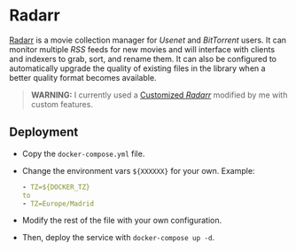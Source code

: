 # Radarr

[Radarr](https://radarr.video/) is a movie collection manager for _Usenet_ and _BitTorrent_ users. It can monitor multiple _RSS_ feeds for new movies and will interface with clients and indexers to grab, sort, and rename them. It can also be configured to automatically upgrade the quality of existing files in the library when a better quality format becomes available.

> **WARNING:** I currently used a [Customized _Radarr_](https://github.com/danimart1991/radarr) modified by me with custom features.

## Deployment

- Copy the `docker-compose.yml` file.

- Change the environment vars `${XXXXXX}` for your own. Example:

  ```yaml
  - TZ=${DOCKER_TZ}
  to
  - TZ=Europe/Madrid
  ```

- Modify the rest of the file with your own configuration.

- Then, deploy the service with `docker-compose up -d`.
